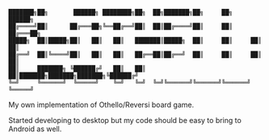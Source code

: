 ```
███████╗██╗       ██████╗ ████████╗██╗  ██╗███████╗██╗     ██╗      ██████╗ 
██╔════╝██║      ██╔═══██╗╚══██╔══╝██║  ██║██╔════╝██║     ██║     ██╔═══██╗
█████╗  ██║█████╗██║   ██║   ██║   ███████║█████╗  ██║     ██║     ██║   ██║
██╔══╝  ██║╚════╝██║   ██║   ██║   ██╔══██║██╔══╝  ██║     ██║     ██║   ██║
██║     ███████╗ ╚██████╔╝   ██║   ██║  ██║███████╗███████╗███████╗╚██████╔╝
╚═╝     ╚══════╝  ╚═════╝    ╚═╝   ╚═╝  ╚═╝╚══════╝╚══════╝╚══════╝ ╚═════╝ 
```

My own implementation of Othello/Reversi board game.

Started developing to desktop but my code should be easy to bring to Android as well.